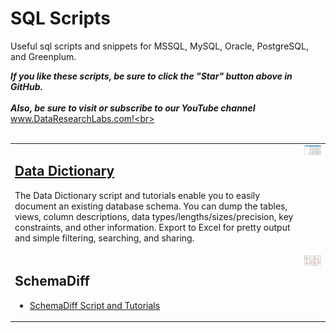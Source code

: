 # SQL Scripts
Useful sql scripts and snippets for MSSQL, MySQL, Oracle, PostgreSQL, and Greenplum.

***If you like these scripts, be sure to click the "Star" button above in GitHub.*** <br>
<br>
***Also, be sure to visit or subscribe to our YouTube channel*** www.DataResearchLabs.com!<br>
<br>
<br>

<table>


<tr>
<td>


## [Data Dictionary](https://github.com/DataResearchLabs/sql_scripts/blob/main/data_dictionary_scripts.md)
The Data Dictionary script and tutorials enable you to easily document an existing database schema.  You can dump the tables, views, column descriptions, data types/lengths/sizes/precision, key constraints, and other information.  Export to Excel for pretty output and simple filtering, searching, and sharing. <br>
</td>
<td align="center" valign="top">
<img align="enter" src="https://github.com/DataResearchLabs/sql_scripts/blob/main/img/02_data_dictionary_in_xl.png" width="200px">
</td>
</tr>


<tr>
<td>


## SchemaDiff
* [SchemaDiff Script and Tutorials]()<br>
</td>
<td align="center" valign="top">
<img align="enter" src="https://github.com/DataResearchLabs/sql_scripts/blob/main/img/01_schemadiff_side_by_side.png" width="200px">
</td>
</tr>


</table>


